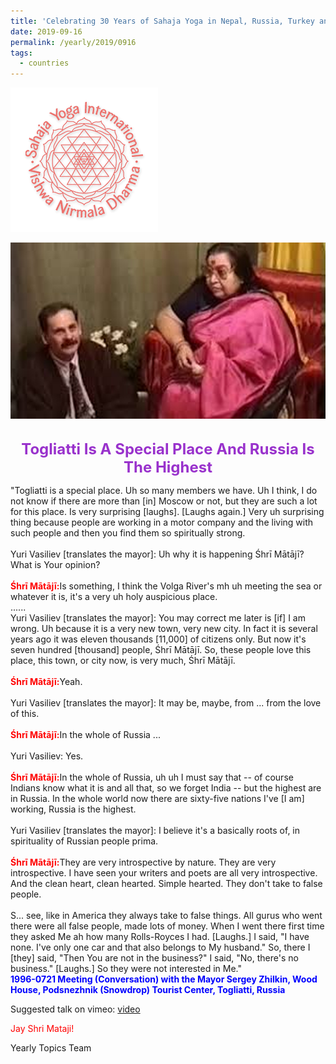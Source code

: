 ```yaml
---
title: 'Celebrating 30 Years of Sahaja Yoga in Nepal, Russia, Turkey and Ukraine, Post 18'
date: 2019-09-16
permalink: /yearly/2019/0916
tags:
  - countries
---
```


![PICTURE 9](/images/image9.png)

<div style="text-align: center"><img src="/images/image72.png" /></div>

<!-- ![PICTURE 44](/images/image44.png),width="500" -->

<br>
<p style="color:DarkOrchid; text-align:center">
<font size="+2"><b>Togliatti Is A Special Place And Russia Is The Highest</b><br></font>
</p>

<p>
"Togliatti is a special place. Uh so many members we have. Uh I think, I do not know if there are more than [in] Moscow or not, but they are such a lot for this place. Is very surprising [laughs]. [Laughs again.] Very uh surprising thing because people are working in a motor company and the living with such people and then you find them so spiritually strong.<br>
<br>
Yuri Vasiliev [translates the mayor]: Uh why it is happening Śhrī Mātājī? What is Your opinion?<br>
<br>
<font color="Red"><b>Śhrī Mātājī:</b></font>Is something, I think the Volga River's mh uh meeting the sea or whatever it is, it's a very uh holy auspicious place.<br>
......<br>
Yuri Vasiliev [translates the mayor]: You may correct me later is [if] I am wrong. Uh because it is a very new town, very new city. In fact it is several years ago it was eleven thousands [11,000] of citizens only. But now it's seven hundred [thousand] people, Śhrī Mātājī. So, these people love this place, this town, or city now, is very much, Śhrī Mātājī.<br>
<br>
<font color="Red"><b>Śhrī Mātājī:</b></font>Yeah.<br>
<br>
Yuri Vasiliev [translates the mayor]: It may be, maybe, from ... from the love of this.<br>
<br>
<font color="Red"><b>Śhrī Mātājī:</b></font>In the whole of Russia ...<br>
<br>
Yuri Vasiliev: Yes.<br>
<br>
<font color="Red"><b>Śhrī Mātājī:</b></font>In the whole of Russia, uh uh I must say that -- of course Indians know what it is and all that, so we forget India -- but the highest are in Russia. In the whole world now there are sixty-five nations I've [I am] working, Russia is the highest.<br>
<br>
Yuri Vasiliev [translates the mayor]: I believe it's a basically roots of, in spirituality of Russian people prima.<br>
<br>
<font color="Red"><b>Śhrī Mātājī:</b></font>They are very introspective by nature. They are very introspective. I have seen your writers and poets are all very introspective. And the clean heart, clean hearted. Simple hearted. They don't take to false people.<br> 
<br>
S... see, like in America they always take to false things. All gurus who went there were all false people, made lots of money. When I went there first time they asked Me ah how many Rolls-Royces I had. [Laughs.] I said, "I have none. I've only one car and that also belongs to My husband." So, there I [they] said, "Then You are not in the business?" I said, "No, there's no business." [Laughs.] So they were not interested in Me."<br>
<font color="blue"><b>1996-0721 Meeting (Conversation) with the Mayor Sergey Zhilkin, Wood House, Podsnezhnik (Snowdrop) Tourist Center, Togliatti, Russia</b></font><br>
</p>

Suggested talk on vimeo: <a href="https://vimeo.com/264490207"> video</a><br>

<p style="color:red;">Jay Shri Mataji!<br></p>

Yearly Topics Team